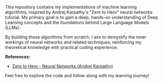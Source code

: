 This repository contains my implementations of machine learning algorithms, inspired by Andrej Karpathy's "Zero to Hero" neural networks tutorial. My primary goal is to gain a deep, hands-on understanding of Deep Learning concepts and the foundations behind Large Language Models (LLMs).

By building these algorithms from scratch, I aim to demystify the inner workings of neural networks and related techniques, reinforcing my theoretical knowledge with practical coding experience.

**References:**

- [Zero to Hero - Neural Networks (Andrej Karpathy)](https://www.youtube.com/playlist?list=PLAqhIrjkxbuWI23v9cThsA9GvCAUhRvKZ)

Feel free to explore the code and follow along with my learning journey!
